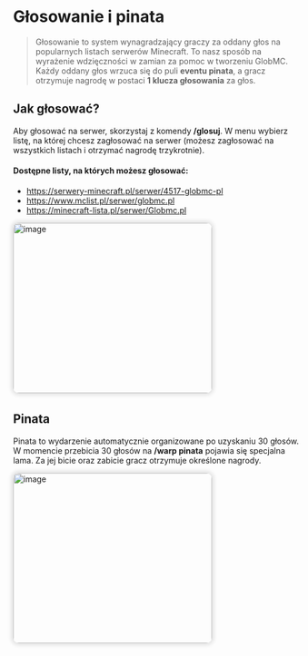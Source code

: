 <style>
img:not(.medium-zoom-image--opened):not(.navbar-link-icon) {
    width: 350px; /* Maksymalna szerokość */
    height: 300px; /* Maksymalna wysokość */
    object-fit: contain; /* Dopasowanie bez przycinania */
    margin: 0 8px 4px 0;
    box-shadow: 0 0 6px 4px rgba(0, 0, 0, .1);
    border-radius: 10px;
}
</style>

# Głosowanie i pinata

> Głosowanie to system wynagradzający graczy za oddany głos na popularnych listach serwerów Minecraft. To nasz sposób na wyrażenie wdzięczności w zamian za pomoc w tworzeniu GlobMC. Każdy oddany głos wrzuca się do puli **eventu pinata**, a gracz otrzymuje nagrodę w postaci **1 klucza głosowania** za głos.

## Jak głosować?

Aby głosować na serwer, skorzystaj z komendy **/glosuj**. W menu wybierz listę, na której chcesz zagłosować na serwer (możesz zagłosować na wszystkich listach i otrzymać nagrodę trzykrotnie).

#### Dostępne listy, na których możesz głosować:
- https://serwery-minecraft.pl/serwer/4517-globmc-pl
- https://www.mclist.pl/serwer/globmc.pl
- https://minecraft-lista.pl/serwer/Globmc.pl

![image](/pages/images/vote/vote-1.webp)


## Pinata
Pinata to wydarzenie automatycznie organizowane po uzyskaniu 30 głosów. W momencie przebicia 30 głosów na **/warp pinata** pojawia się specjalna lama. Za jej bicie oraz zabicie gracz otrzymuje określone nagrody.

![image](/pages/images/vote/vote-pinata.gif)